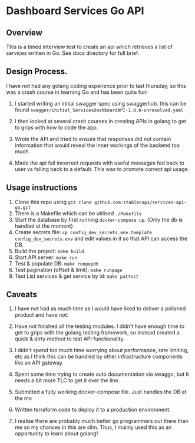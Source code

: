 # Dashboard Services Go API

## Overview
This is a timed interview test to create an api which retrieves a list of services written in Go. See docs directory for full brief.


## Design Process.

I have not had any golang coding experience prior to last thursday, so this was a crash course in learning Go and has been quite fun!

1. I started writing an initial swagger spec using swaggerhub. this can be found `swagger/initial_ServicesDashboardAPI-1.0.0-unresolved.yaml`

2. I then looked at several crash courses in creating APIs in golang to get to grips with how to code the app.

3. Wrote the API and tried to ensure that responses did not contain information that would reveal the inner workings of the backend too much.

4. Made the api fail incorrect requests with useful messages fed back to user vs falling back to a default. This was to promote correct api usage.


## Usage instructions
1. Clone this repo using `git clone github.com:stablecaps/services-api-go.git`
2. There is a Makefile which can be utilised `./Makefile`
3. Start the database by first running `docker-compose up`. (Only the db is handled at the moment)
4. Create secrets file: `cp config_dev_secrets.env.template config_dev_secrets.env` and edit values in it so that API can access the DB.
5. Build the project: `make build`
6. Start API server: `make run`
7. Test & populate DB: `make runpopdb`
8. Test pagination (offset & limit): `make runpage`
9. Test List services & get service by id: `make pattest`



## Caveats
1. I have not had as much time as I would have liked to deliver a polished product and have not:

2. Have not finished all the testing modules. I didn't have enough time to get to grips with the golang testing framework, so instead created a quick & dirty method to test API functionality.

3. I didn't spend too much time worrying about performance, rate limiting, etc as I think this can be handled by other infrastructure components like an API gateway.

4. Spent some time trying to create auto documentation via swaggo, but it needs a bit more TLC to get it over the line.

5. Submitted a fully working docker-compose file. Just handles the DB at the mo

6. Written terraform code to deploy it to a production environment.

7. I realise there are probably much better go programmers out there than me so my chances in this are slim. Thus, I mainly used this as an opportunity to learn about golang!